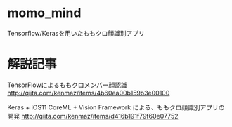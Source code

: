 # momo_mind
Tensorflow/Kerasを用いたももクロ顔識別アプリ

# 解説記事
TensorFlowによるももクロメンバー顔認識
http://qiita.com/kenmaz/items/4b60ea00b159b3e00100

Keras + iOS11 CoreML + Vision Framework による、ももクロ顔識別アプリの開発
http://qiita.com/kenmaz/items/d416b191f79f60e07752

